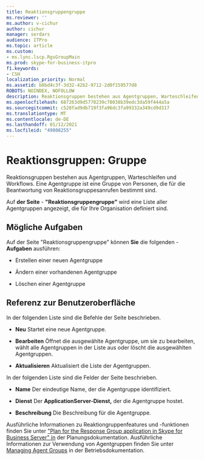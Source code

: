 ```yaml
---
title: Reaktionsgruppengruppe
ms.reviewer: ''
ms.author: v-cichur
author: cichur
manager: serdars
audience: ITPro
ms.topic: article
ms.custom:
- ms.lync.lscp.RgsGroupMain
ms.prod: skype-for-business-itpro
f1.keywords:
- CSH
localization_priority: Normal
ms.assetid: b8bd4c3f-3d32-42b2-9712-2d0f159577d8
ROBOTS: NOINDEX, NOFOLLOW
description: Reaktionsgruppen bestehen aus Agentgruppen, Warteschleifen und Workflows. Eine Agentgruppe ist eine Gruppe von Personen, die für die Beantwortung von Reaktionsgruppesanrufen bestimmt sind.
ms.openlocfilehash: 687263d9d5778239c78038b39edc3da59f444a5a
ms.sourcegitcommit: c528fad9db719f3fa96dc3fa99332a349cd9d317
ms.translationtype: MT
ms.contentlocale: de-DE
ms.lasthandoff: 01/12/2021
ms.locfileid: "49808255"
---
```

# <a name="response-groups-group"></a>Reaktionsgruppen: Gruppe

Reaktionsgruppen bestehen aus Agentgruppen, Warteschleifen und Workflows. Eine Agentgruppe ist eine Gruppe von Personen, die für die Beantwortung von Reaktionsgruppesanrufen bestimmt sind.

Auf **der Seite**  -  **"Reaktionsgruppengruppe"** wird eine Liste aller Agentgruppen angezeigt, die für Ihre Organisation definiert sind.

## <a name="tasks-you-can-perform"></a>Mögliche Aufgaben

Auf der Seite "Reaktionsgruppengruppe" können **Sie** die folgenden  -  **Aufgaben** ausführen:

- Erstellen einer neuen Agentgruppe

- Ändern einer vorhandenen Agentgruppe

- Löschen einer Agentgruppe

## <a name="ui-reference"></a>Referenz zur Benutzeroberfläche

In der folgenden Liste sind die Befehle der Seite beschrieben.

- **Neu** Startet eine neue Agentgruppe.

- **Bearbeiten** Öffnet die ausgewählte Agentgruppe, um sie zu bearbeiten, wählt alle Agentgruppen in der Liste aus oder löscht die ausgewählten Agentgruppen.

- **Aktualisieren** Aktualisiert die Liste der Agentgruppen.

In der folgenden Liste sind die Felder der Seite beschrieben.

- **Name** Der eindeutige Name, der die Agentgruppe identifiziert.

- **Dienst** Der **ApplicationServer-Dienst,** der die Agentgruppe hostet.

- **Beschreibung** Die Beschreibung für die Agentgruppe.

Ausführliche Informationen zu Reaktiongruppenfeatures und -funktionen finden Sie unter ["Plan for the Response Group application in Skype for Business Server" in](../../../plan-your-deployment/enterprise-voice-solution/response-group.md) der Planungsdokumentation. Ausführliche Informationen zur Verwendung von Agentgruppen finden Sie unter [Managing Agent Groups](https://technet.microsoft.com/library/36084cdc-38f1-4c45-922f-f81c7e86210c.aspx) in der Betriebsdokumentation.


